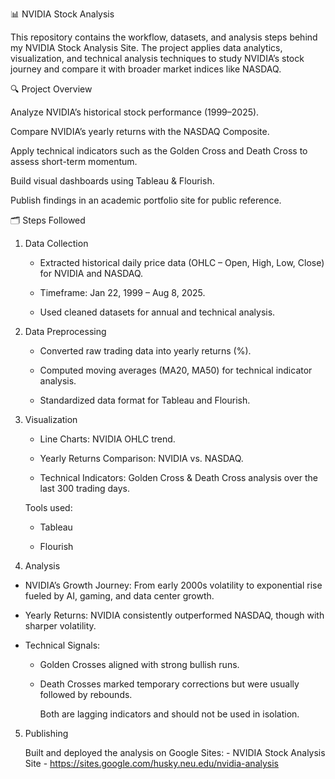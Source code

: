 📊 NVIDIA Stock Analysis 

This repository contains the workflow, datasets, and analysis steps behind my NVIDIA Stock Analysis Site.
The project applies data analytics, visualization, and technical analysis techniques to study NVIDIA’s stock journey and compare it with broader market indices like NASDAQ.

🔍 Project Overview

Analyze NVIDIA’s historical stock performance (1999–2025).

Compare NVIDIA’s yearly returns with the NASDAQ Composite.

Apply technical indicators such as the Golden Cross and Death Cross to assess short-term momentum.

Build visual dashboards using Tableau & Flourish.

Publish findings in an academic portfolio site for public reference.

🗂 Steps Followed
1. Data Collection

   - Extracted historical daily price data (OHLC – Open, High, Low, Close) for NVIDIA and NASDAQ.

   - Timeframe: Jan 22, 1999 – Aug 8, 2025.

    - Used cleaned datasets for annual and technical analysis.

2. Data Preprocessing

   - Converted raw trading data into yearly returns (%).

   - Computed moving averages (MA20, MA50) for technical indicator analysis.

   - Standardized data format for Tableau and Flourish.

3. Visualization

   - Line Charts: NVIDIA OHLC trend.

   - Yearly Returns Comparison: NVIDIA vs. NASDAQ.

   - Technical Indicators: Golden Cross & Death Cross analysis over the last 300 trading days.

   Tools used:

     - Tableau

     - Flourish

4. Analysis

  - NVIDIA’s Growth Journey: From early 2000s volatility to exponential rise fueled by AI, gaming, and data center growth.

  - Yearly Returns: NVIDIA consistently outperformed NASDAQ, though with sharper volatility.

  - Technical Signals:

     - Golden Crosses aligned with strong bullish runs.

     - Death Crosses marked temporary corrections but were usually followed by rebounds.

       Both are lagging indicators and should not be used in isolation.

5. Publishing

   Built and deployed the analysis on Google Sites:
         - NVIDIA Stock Analysis Site - https://sites.google.com/husky.neu.edu/nvidia-analysis
